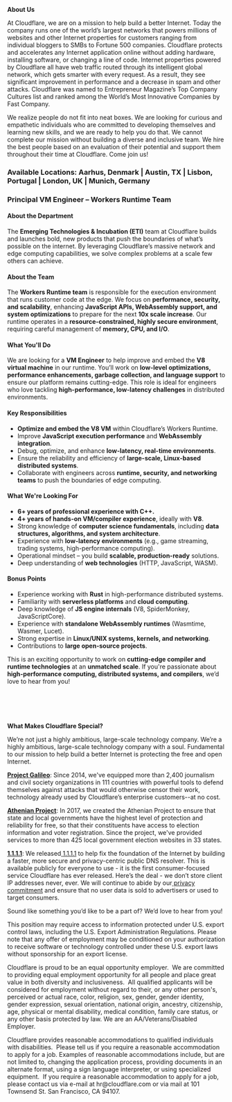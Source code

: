 <div class="content-intro">
	<div><strong>About Us</strong></div>
	<div>
		<p>At Cloudflare, we are on a mission to help build a better Internet. Today the company runs one of the world’s largest networks that powers millions of websites and other Internet properties for customers ranging from individual bloggers to SMBs to Fortune 500 companies. Cloudflare protects and accelerates any Internet application online without adding hardware, installing software, or changing a line of code. Internet properties powered by Cloudflare all have web traffic routed through its intelligent global network, which gets smarter with every request. As a result, they see significant improvement in performance and a decrease in spam and other attacks. Cloudflare was named to Entrepreneur Magazine’s Top Company Cultures list and ranked among the World’s Most Innovative Companies by Fast Company.&nbsp;</p>
		<p><span style="font-weight: 400;">We realize people do not fit into neat boxes. We are looking for curious and empathetic individuals who are committed to developing themselves and learning new skills, and we are ready to help you do that. We cannot complete our mission without building a diverse and inclusive team. We hire the best people based on an evaluation of their potential and support them throughout their time at Cloudflare. Come join us!&nbsp;</span></p>
	</div>
</div>
<h3><strong>Available Locations: Aarhus, Denmark | Austin, TX | Lisbon, Portugal | London, UK | Munich, Germany</strong></h3>
<h3><strong>Principal VM Engineer – Workers Runtime Team</strong></h3>
<h4><strong>About the Department</strong></h4>
<p>The <strong>Emerging Technologies &amp; Incubation (ETI)</strong> team at Cloudflare builds and launches bold, new products that push the boundaries of what’s possible on the internet. By leveraging Cloudflare’s massive network and edge computing capabilities, we solve complex problems at a scale few others can achieve.</p>
<h4><strong>About the Team</strong></h4>
<p>The <strong>Workers Runtime team</strong> is responsible for the execution environment that runs customer code at the edge. We focus on <strong>performance, security, and scalability</strong>, enhancing <strong>JavaScript APIs, WebAssembly support, and system optimizations</strong> to prepare for the next <strong>10x scale increase</strong>. Our runtime operates in a <strong>resource-constrained, highly secure environment</strong>, requiring careful management of <strong>memory, CPU, and I/O</strong>.</p>
<h4><strong>What You'll Do</strong></h4>
<p>We are looking for a <strong>VM Engineer</strong> to help improve and embed the <strong>V8 virtual machine</strong> in our runtime. You’ll work on <strong>low-level optimizations, performance enhancements, garbage collection, and language support</strong> to ensure our platform remains cutting-edge. This role is ideal for engineers who love tackling <strong>high-performance, low-latency challenges</strong> in distributed environments.</p>
<h4><strong>Key Responsibilities</strong></h4>
<ul>
	<li><strong>Optimize and embed the V8 VM</strong> within Cloudflare’s Workers Runtime.</li>
	<li>Improve <strong>JavaScript execution performance</strong> and <strong>WebAssembly integration</strong>.</li>
	<li>Debug, optimize, and enhance <strong>low-latency, real-time environments</strong>.</li>
	<li>Ensure the reliability and efficiency of <strong>large-scale, Linux-based distributed systems</strong>.</li>
	<li>Collaborate with engineers across <strong>runtime, security, and networking teams</strong> to push the boundaries of edge computing.</li>
</ul>
<h4><strong>What We're Looking For</strong></h4>
<ul>
	<li><strong>6+ years of professional experience with C++.</strong></li>
	<li><strong>4+ years of hands-on VM/compiler experience</strong>, ideally with <strong>V8</strong>.</li>
	<li>Strong knowledge of <strong>computer science fundamentals</strong>, including <strong>data structures, algorithms, and system architecture</strong>.</li>
	<li>Experience with <strong>low-latency environments</strong> (e.g., game streaming, trading systems, high-performance computing).</li>
	<li>Operational mindset – you build <strong>scalable, production-ready</strong> solutions.</li>
	<li>Deep understanding of <strong>web technologies</strong> (HTTP, JavaScript, WASM).</li>
</ul>
<h4><strong>Bonus Points</strong></h4>
<ul>
	<li>Experience working with <strong>Rust</strong> in high-performance distributed systems.</li>
	<li>Familiarity with <strong>serverless platforms</strong> and <strong>cloud computing</strong>.</li>
	<li>Deep knowledge of <strong>JS engine internals</strong> (V8, SpiderMonkey, JavaScriptCore).</li>
	<li>Experience with <strong>standalone WebAssembly runtimes</strong> (Wasmtime, Wasmer, Lucet).</li>
	<li>Strong expertise in <strong>Linux/UNIX systems, kernels, and networking</strong>.</li>
	<li>Contributions to <strong>large open-source projects</strong>.</li>
</ul>
<p>This is an exciting opportunity to work on <strong>cutting-edge compiler and runtime technologies</strong> at an <strong>unmatched scale</strong>. If you're passionate about <strong>high-performance computing, distributed systems, and compilers</strong>, we’d love to hear from you!</p>
<h3><br><br></h3>
<h3 id="CopyofSeniorSystemsEngineerWorkersRuntime-AbouttheDepartment"></h3>
<h3 id="SeniorSystemsEngineerWorkersRuntime-AbouttheDepartment"></h3>
<div class="content-conclusion">
	<p><strong>What Makes Cloudflare Special?</strong></p>
	<p><span style="font-weight: 400;">We’re not just a highly ambitious, large-scale technology company. We’re a highly ambitious, large-scale technology company with a soul. Fundamental to our mission to help build a better Internet is protecting the free and open Internet.</span></p>
	<p><a href="https://blog.cloudflare.com/protecting-free-expression-online/"><strong>Project Galileo</strong></a><span style="font-weight: 400;">: Since 2014, we've equipped more than 2,400 journalism and civil society organizations in 111 countries with powerful tools to defend themselves against attacks that would otherwise censor their work, technology already used by Cloudflare’s enterprise customers--at no cost.</span></p>
	<p><strong><a href="https://www.cloudflare.com/athenian/">Athenian Project</a></strong><span style="font-weight: 400;">: In 2017, we created the Athenian Project to ensure that state and local governments have the highest level of protection and reliability for free, so that their constituents have access to election information and voter registration. Since the project, we've provided services to more than 425 local government election websites in 33 states.</span></p>
	<p><a href="https://1.1.1.1/"><strong>1.1.1.1</strong></a><span style="font-weight: 400;">: We released</span><a href="https://1.1.1.1/"> <span style="font-weight: 400;">1.1.1.1</span></a><span style="font-weight: 400;"> to help fix the foundation of the Internet by building a faster, more secure and privacy-centric public DNS resolver. This is available publicly for everyone to use - it is the first consumer-focused service Cloudflare has ever released. Here’s the deal - we don’t store client IP addresses never, ever. We will continue to abide by our</span><a href="https://developers.cloudflare.com/1.1.1.1/privacy/public-dns-resolver"> privacy commitment</a><span style="font-weight: 400;"> and ensure that no user data is sold to advertisers or used to target consumers.</span></p>
	<p><span style="font-weight: 400;">Sound like something you’d like to be a part of? We’d love to hear from you!</span></p>
	<p><span style="font-weight: 400;">This position may require access to information protected under U.S. export control laws, including the U.S. Export Administration Regulations. Please note that any offer of employment may be conditioned on your authorization to receive software or technology controlled under these U.S. export laws without sponsorship for an export license.</span></p>
	<p><span style="font-weight: 400;">Cloudflare is proud to be an equal opportunity employer. &nbsp;We are committed to providing equal employment opportunity for all people and place great value in both diversity and inclusiveness. &nbsp;All qualified applicants will be considered for employment without regard to their, or any other person's, perceived or actual</span> <span style="font-weight: 400;">race, color, religion, sex, gender, gender identity, gender expression, sexual orientation, national origin, ancestry, citizenship, age, physical or mental disability, medical condition, family care status, or any other basis protected by law. </span><span style="font-weight: 400;">We are an AA/Veterans/Disabled Employer.</span></p>
	<p><span style="font-weight: 400;">Cloudflare provides reasonable accommodations to qualified individuals with disabilities. &nbsp;Please tell us if you require a reasonable accommodation to apply for a job. Examples of reasonable accommodations include, but are not limited to, changing the application process, providing documents in an alternate format, using a sign language interpreter, or using specialized equipment. &nbsp;If you require a reasonable accommodation to apply for a job, please contact us via e-mail at </span><span style="font-weight: 400;">hr@cloudflare.com</span><span style="font-weight: 400;"> or via mail at 101 Townsend St. San Francisco, CA 94107.</span></p>
</div>